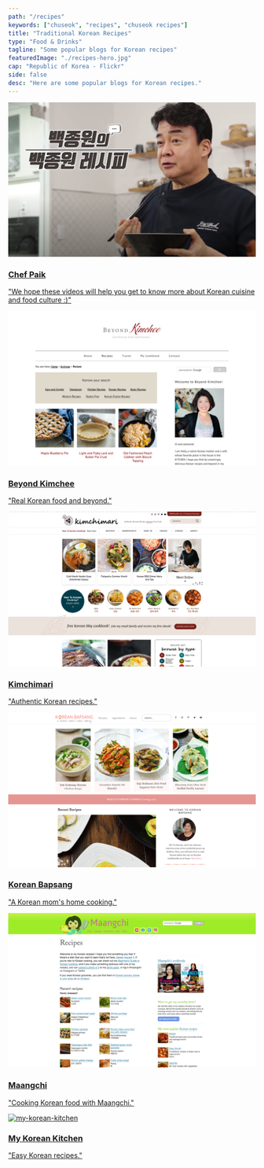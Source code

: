 ```yaml
---
path: "/recipes"
keywords: ["chuseok", "recipes", "chuseok recipes"]
title: "Traditional Korean Recipes"
type: "Food & Drinks"
tagline: "Some popular blogs for Korean recipes"
featuredImage: "./recipes-hero.jpg"
cap: "Republic of Korea - Flickr"
side: false
desc: "Here are some popular blogs for Korean recipes."
---
```


<div id="recipes" class="blog-p row justify-content-between flex-wrap img-padding fest-margin">
    <a href="https://www.youtube.com/c/paikscuisine/featured" onClick="window.location.reload();" class="fest-image">
        <img src="chef-paik.jpg" alt="chef-paik"/>
        <h3 class="landing-header__two mt-4">Chef Paik </h3>
        <p>"We hope these videos will help you get to know more about Korean cuisine and food culture :)"</p>
    </a>
    <a href="http://www.beyondkimchee.com" onClick="window.location.reload();" class="fest-image fest-image--second">
        <img src="beyond-kimchee.jpg" alt="beyond-kimchee"/>
        <h3 class="landing-header__two mt-4">Beyond Kimchee</h3>
        <p>"Real Korean food and beyond."</p>
    </a>
    <a href="https://kimchimari.com/" onClick="window.location.reload();" class="fest-image fest-image--second">
        <img src="kimchimari.jpg" alt="kimchimari"/>
        <h3 class="landing-header__two mt-4">Kimchimari</h3>
        <p>"Authentic Korean recipes."</p>
    </a>
    <a href="https://www.koreanbapsang.com" onClick="window.location.reload();" class="fest-image fest-image--second">
        <img src="korean-bapsang.jpg" alt="korean-bapsang"/>
        <h3 class="landing-header__two mt-4">Korean Bapsang</h3>
        <p>"A Korean mom's home cooking."</p>
    </a>
    <a href="https://www.maangchi.com" onClick="window.location.reload();" class="fest-image fest-image--second">
        <img src="maangchi.jpg" alt="maangchi"/>
        <h3 class="landing-header__two mt-4">Maangchi</h3>
        <p>"Cooking Korean food with Maangchi."</p>
    </a>
    <a href="https://mykoreankitchen.com" onClick="window.location.reload();" class="fest-image fest-image--second">
        <img src="koreankitchen.jpg" alt="my-korean-kitchen"/>
        <h3 class="landing-header__two mt-4">My Korean Kitchen</h3>
        <p>"Easy Korean recipes."</p>
    </a>
</div>

